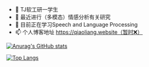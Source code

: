 

<!--
**redifinition/redifinition** is a ✨ _special_ ✨ repository because its `README.md` (this file) appears on your GitHub profile.

Here are some ideas to get you started:

- 🔭 I’m currently working on ...
- 🌱 I’m currently learning ...
- 👯 I’m looking to collaborate on ...
- 🤔 I’m looking for help with ...
- 💬 Ask me about ...
- 📫 How to reach me: ...
- 😄 Pronouns: ...
- ⚡ Fun fact: ...
-->

- 🔭 TJ软工研一学生
- 🤔 最近进行（多模态）情感分析有关研究
- 💬 目前正在学习Speech and Language Processing
- 📫 个人博客地址 https://qiaoliang.website（暂时❌）

[![Anurag's GitHub stats](https://github-readme-stats.vercel.app/api?username=redifinition&count_private=true&show_icons=true&theme=vue)](https://github.com/anuraghazra/github-readme-stats)

[![Top Langs](https://github-readme-stats.vercel.app/api/top-langs/?username=redifinition&layout=compact&langs_count=8&theme=vue)](https://github.com/anuraghazra/github-readme-stats)


